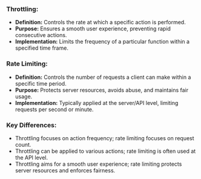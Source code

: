 ### **Throttling:**

- **Definition:** Controls the rate at which a specific action is performed.
- **Purpose:** Ensures a smooth user experience, preventing rapid consecutive actions.
- **Implementation:** Limits the frequency of a particular function within a specified time frame.

### **Rate Limiting:**

- **Definition:** Controls the number of requests a client can make within a specific time period.
- **Purpose:** Protects server resources, avoids abuse, and maintains fair usage.
- **Implementation:** Typically applied at the server/API level, limiting requests per second or minute.

### **Key Differences:**

- Throttling focuses on action frequency; rate limiting focuses on request count.
- Throttling can be applied to various actions; rate limiting is often used at the API level.
- Throttling aims for a smooth user experience; rate limiting protects server resources and enforces fairness.